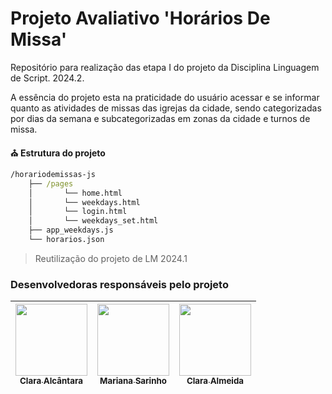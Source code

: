 # Projeto Avaliativo 'Horários De Missa'
Repositório para realização das etapa I do projeto da Disciplina Linguagem de Script. 2024.2.

A essência do projeto esta na praticidade do usuário acessar e se informar quanto as atividades de missas das igrejas da cidade, sendo categorizadas por dias da semana e subcategorizadas em zonas da cidade e turnos de missa.

**⛪ Estrutura do projeto**
```cmd
/horariodemissas-js
    ├── /pages
    │       └── home.html
    │       └── weekdays.html
    │       └── login.html
    │       └── weekdays_set.html
    ├── app_weekdays.js
    └── horarios.json
```

> Reutilização do projeto de LM 2024.1

### Desenvolvedoras responsáveis pelo projeto
| [<img loading="lazy" src="https://github.com/oiclai.png" width=115><br><sub>Clara Alcântara</sub>](https://github.com/oiclai) | [<img loading="lazy" src="https://github.com/marisarinho.png" width=115><br><sub>Mariana Sarinho</sub>](https://github.com/marisarinho)| [<img loading="lazy" src="https://github.com/euclaraalmeida.png" width=115><br><sub>Clara Almeida</sub>](https://github.com/euclaraalmeida)
| :---: | :---: | :---: |
